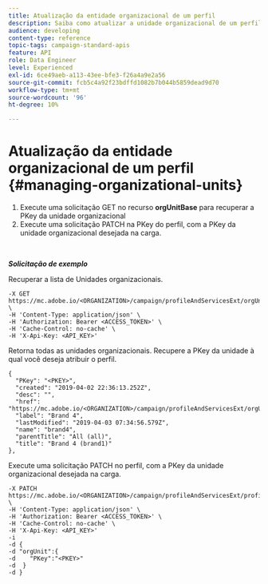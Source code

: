 ```yaml
---
title: Atualização da entidade organizacional de um perfil
description: Saiba como atualizar a unidade organizacional de um perfil com APIs.
audience: developing
content-type: reference
topic-tags: campaign-standard-apis
feature: API
role: Data Engineer
level: Experienced
exl-id: 6ce49aeb-a113-43ee-bfe3-f26a4a9e2a56
source-git-commit: fcb5c4a92f23bdffd1082b7b044b5859dead9d70
workflow-type: tm+mt
source-wordcount: '96'
ht-degree: 10%

---
```


# Atualização da entidade organizacional de um perfil {#managing-organizational-units}

1. Execute uma solicitação GET no recurso **orgUnitBase** para recuperar a PKey da unidade organizacional
1. Execute uma solicitação PATCH na PKey do perfil, com a PKey da unidade organizacional desejada na carga.

<br/>

***Solicitação de exemplo***

Recuperar a lista de Unidades organizacionais.

```
-X GET https://mc.adobe.io/<ORGANIZATION>/campaign/profileAndServicesExt/orgUnitBase/ \
-H 'Content-Type: application/json' \
-H 'Authorization: Bearer <ACCESS_TOKEN>' \
-H 'Cache-Control: no-cache' \
-H 'X-Api-Key: <API_KEY>'
```

Retorna todas as unidades organizacionais. Recupere a PKey da unidade à qual você deseja atribuir o perfil.

```
{
  "PKey": "<PKEY>",
  "created": "2019-04-02 22:36:13.252Z",
  "desc": "",
  "href": "https://mc.adobe.io/<ORGANIZATION>/campaign/profileAndServicesExt/orgUnitBase/<PKEY>",
  "label": "Brand 4",
  "lastModified": "2019-04-03 07:34:56.579Z",
  "name": "brand4",
  "parentTitle": "All (all)",
  "title": "Brand 4 (brand1)"
},
```

Execute uma solicitação PATCH no perfil, com a PKey da unidade organizacional desejada na carga.

```
-X PATCH https://mc.adobe.io/<ORGANIZATION>/campaign/profileAndServicesExt/profile/<PKEY> \
-H 'Content-Type: application/json' \
-H 'Authorization: Bearer <ACCESS_TOKEN>' \
-H 'Cache-Control: no-cache' \
-H 'X-Api-Key: <API_KEY>'
-i
-d {
-d "orgUnit":{
-d    "PKey":"<PKEY>"
-d  }
-d }
```

<!-- + réponse -->

